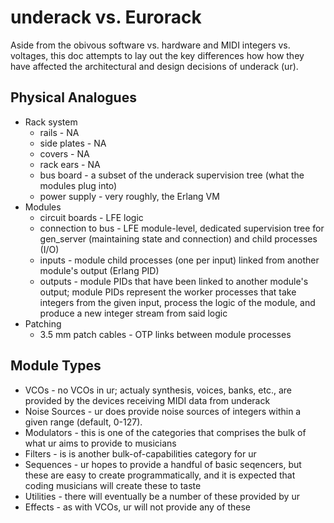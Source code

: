 # underack vs. Eurorack

Aside from the obivous software vs. hardware and MIDI integers vs. voltages, this doc attempts to lay out the key differences how how they have affected the architectural and design decisions of underack (ur).

## Physical Analogues

* Rack system 
  * rails - NA
  * side plates - NA
  * covers - NA
  * rack ears - NA
  * bus board - a subset of the underack supervision tree (what the modules plug into)
  * power supply - very roughly, the Erlang VM
* Modules
  * circuit boards - LFE logic
  * connection to bus - LFE module-level, dedicated supervision tree for gen_server (maintaining state and connection) and child processes (I/O)
  * inputs - module child processes (one per input) linked from another module's output (Erlang PID)
  * outputs - module PIDs that have been linked to another module's output; module PIDs represent the worker processes that take integers from the given input, process the logic of the module, and produce a new integer stream from said logic
* Patching
  * 3.5 mm patch cables - OTP links between module processes

## Module Types

* VCOs - no VCOs in ur; actualy synthesis, voices, banks, etc., are provided by the devices receiving MIDI data from underack
* Noise Sources - ur does provide noise sources of integers within a given range (default, 0-127).
* Modulators - this is one of the categories that comprises the bulk of what ur aims to provide to musicians
* Filters - is is another bulk-of-capabilities category for ur
* Sequences - ur hopes to provide a handful of basic seqencers, but these are easy to create programmatically, and it is expected that coding musicians will create these to taste
* Utilities - there will eventually be a number of these provided by ur
* Effects - as with VCOs, ur will not provide any of these
